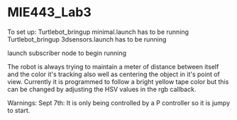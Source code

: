 # MIE443_Lab3

To set up:
  Turtlebot_bringup minimal.launch has to be running
  Turtlebot_bringup 3dsensors.launch has to be running
  
  launch subscriber node to begin running
  
  The robot is always trying to maintain a meter of distance between itself and the color it's tracking also well as centering the object in it's point of view.
  Currently it is programmed to follow a bright yellow tape color but this can be changed by adjusting the HSV values in the rgb callback.

  Warnings:
  Sept 7th: It is only being controlled by a P controller so it is jumpy to start.
